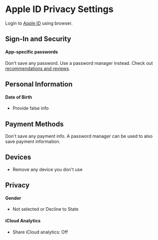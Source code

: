 # Apple ID Privacy Settings

Login to [Apple ID](https://appleid.apple.com/account/manage) using browser.

## Sign-In and Security

#### App-specific passwords
Don't save any password. Use a password manager instead. Check out [recommendations and reviews](https://github.com/the-weird-aquarian/privacy-settings#alternatives--reviews).



## Personal Information

#### Date of Birth
- Provide false info



## Payment Methods
Don't save any payment info. A password manager can be used to also save payment information.



## Devices
- Remove any device you don't use



## Privacy

#### Gender
- Not selected or Decline to State

#### iCloud Analytics
- Share iCloud analytics: Off

#### 
